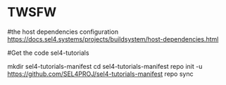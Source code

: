 # TWSFW

#the host dependencies configuration 
https://docs.sel4.systems/projects/buildsystem/host-dependencies.html

#Get the code sel4-tutorials

mkdir sel4-tutorials-manifest
cd sel4-tutorials-manifest
repo init -u https://github.com/SEL4PROJ/sel4-tutorials-manifest
repo sync


#
